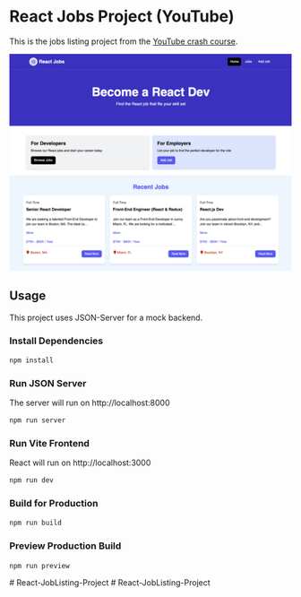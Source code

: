 # React Jobs Project (YouTube)

This is the jobs listing project from the [YouTube crash course](https://youtu.be/LDB4uaJ87e0).

<img src="public/screen.png" />

## Usage

This project uses JSON-Server for a mock backend.

### Install Dependencies

```bash
npm install
```

### Run JSON Server

The server will run on http://localhost:8000

```bash
npm run server
```

### Run Vite Frontend

React will run on http://localhost:3000

```bash
npm run dev
```

### Build for Production

```bash
npm run build
```

### Preview Production Build

```bash
npm run preview
```
#   R e a c t - J o b L i s t i n g - P r o j e c t 
 
 #   R e a c t - J o b L i s t i n g - P r o j e c t 
 
 